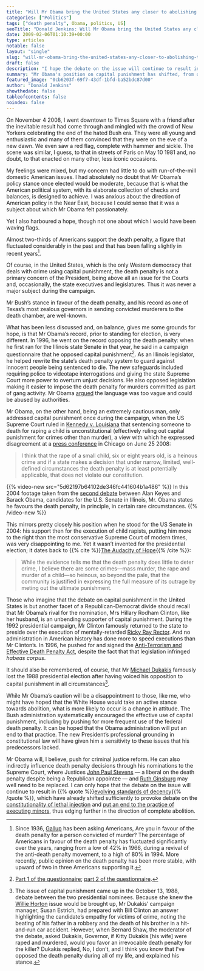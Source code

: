 ```yaml
---
title: "Will Mr Obama bring the United States any closer to abolishing the death penalty?"
categories: ["Politics"]
tags: ["death penalty", Obama, politics, US]
seoTitle: "Donald Jenkins: Will Mr Obama bring the United States any closer to abolishing the death penalty?"
date: 2009-02-06T01:10:39+00:00
type: articles
notable: false
layout: "single"
slug: "will-mr-obama-bring-the-united-states-any-closer-to-abolishing-the-death-penalty"
draft: false
description: "I hope the debate on the issue will continue to result in “standards of decency”, which have already shifted sufficiently to provoke debate on the constitutionality of lethal injection and put an end to the practice of executing minors, evolving further in the direction of complete abolition."
summary: "Mr Obama's position on capital punishment has shifted, from opposition in 1996 to support in limited circumstances. Yet he will, I believe, push for criminal justice reform. He can also indirectly influence death penalty decisions through his nominations to the Supreme Court, where Justices Stevens—a liberal on the death penalty despite being a Republican appointee—and Ginsburg may well need to be replaced. I can only hope that the debate on the issue will continue to result in “standards of decency”, which have already shifted sufficiently to provoke debate on the constitutionality of lethal injection and put an end to the practice of executing minors, evolving further in the direction of complete abolition."
featured_image: "0cb6203f-69f7-43df-1bfd-ba52bdc87d00"
author: "Donald Jenkins"
showthedate: false
tableofcontents: false
noindex: false
---
```


On November 4 2008, I went downtown to Times Square with a friend after the inevitable result had come through and mingled with the crowd of New Yorkers celebrating the end of the hated Bush era. They were all young and enthusiastic and many of them convinced that they were on the eve of a new dawn. We even saw a red flag, complete with hammer and sickle. The scene was similar, I guess, to that in streets of Paris on May 10 1981 and, no doubt, to that enacted on many other, less iconic occasions.

My feelings were mixed, but my concern had little to do with run-of-the-mill domestic American issues. I had absolutely no doubt that Mr Obama’s policy stance once elected would be moderate, because that is what the American political system, with its elaborate collection of checks and balances, is designed to achieve. I was anxious about the direction of American policy in the Near East, because I could sense that it was a subject about which Mr Obama felt passionately.

Yet I also harboured a hope, though not one about which I would have been waving flags.

Almost two-thirds of Americans support the death penalty, a figure that fluctuated considerably in the past and that has been falling slightly in recent years[^1].

Of course, in the United States, which is the only Western democracy that deals with crime using capital punishment, the death penalty is not a primary concern of the President, being above all an issue for the Courts and, occasionally, the state executives and legislatures. Thus it was never a major subject during the campaign.

Mr Bush’s stance in favour of the death penalty, and his record as one of Texas’s most zealous governors in sending convicted murderers to the death chamber, are well-known.

What has been less discussed and, on balance, gives me some grounds for hope, is that Mr Obama’s record, prior to standing for election, is very different. In 1996, he went on the record opposing the death penalty: when he first ran for the Illinois state Senate in that year, he said in a campaign questionnaire that he opposed capital punishment[^2]. As an Illinois legislator, he helped rewrite the state’s death penalty system to guard against innocent people being sentenced to die. The new safeguards included requiring police to videotape interrogations and giving the state Supreme Court more power to overturn unjust decisions. He also opposed legislation making it easier to impose the death penalty for murders committed as part of gang activity. Mr Obama [argued](https://www.sfgate.com/cgi-bin/article.cgi?f=/n/a/2008/06/25/politics/p145123D44.DTL) the language was too vague and could be abused by authorities.

Mr Obama, on the other hand, being an extremely cautious man, only addressed capital punishment once during the campaign, when the US Supreme Court ruled in [Kennedy v. Louisiana](https://en.wikipedia.org/wiki/Patrick_O._Kennedy "Kennedy v. Louisiana - Wikipedia, the free encyclopedia") that sentencing someone to death for raping a child is unconstitutional (effectively ruling out capital punishment for crimes other than murder), a view with which he expressed disagreement at a [press conference](https://blogs.wsj.com/washwire/2008/06/25/obama-condemns-supreme-court-decision-in-child-rape-case) in Chicago on June 25 2008:

> I think that the rape of a small child, six or eight years old, is a heinous crime and if a state makes a decision that under narrow, limited, well-defined circumstances the death penalty is at least potentially applicable, that does not violate our constitution.

{{% video-new src="5d62197b64102de346fc441604b1a486" %}}
In this 2004 footage taken from the [second debate](https://justfacts.votesmart.org/public-statement/839289/transcript-of-2nd-debate-between-alan-keyes-barack-obama) between Alan Keyes and Barack Obama, candidates for the U.S. Senate in Illinois, Mr. Obama states he favours the death penalty, in principle, in certain rare circumstances.
{{% /video-new %}}

This mirrors pretty closely his position when he stood for the US Senate in 2004: his support then for the execution of child rapists, putting him more to the right than the most conservative Supreme Court of modern times, was very disappointing to me. Yet it wasn’t invented for the presidential election; it dates back to {{% cite %}}[The Audacity of Hope](https://en.wikipedia.org/wiki/The_Audacity_of_Hope "Wikipedia Entry: The Audacity of Hope"){{% /cite %}}:

> While the evidence tells me that the death penalty does little to deter crime, I believe there are some crimes—mass murder, the rape and murder of a child—so heinous, so beyond the pale, that the community is justified in expressing the full measure of its outrage by meting out the ultimate punishment.

Those who imagine that the debate on capital punishment in the United States is but another facet of a Republican-Democrat divide should recall that Mr Obama’s rival for the nomination, Mrs Hillary Rodham Clinton, like her husband, is an unbending supporter of capital punishment. During the 1992 presidential campaign, Mr Clinton famously returned to the state to preside over the execution of mentally-retarded [Ricky Ray Rector](https://en.wikipedia.org/wiki/Ricky_Ray_Rector "Wikipedia Entry: Ricky Ray Rector"). And no administration in American history has done more to speed executions than Mr Clinton’s. In 1996, he pushed for and signed the [Anti-Terrorism and Effective Death Penalty Act](https://en.wikipedia.org/wiki/Antiterrorism_and_Effective_Death_Penalty_Act_of_1996 "Wikipedia Entry: Antiterrorism and Effective Death Penalty Act of 1996"), despite the fact that that legislation infringed _habeas corpus_.

It should also be remembered, of course, that Mr [Michael Dukakis](https://en.wikipedia.org/wiki/Michael_Dukakis "Wikipedia Entry: Michael Dukakis") famously lost the 1988 presidential election after having voiced his opposition to capital punishment in all circumstances[^3].

While Mr Obama’s caution will be a disappointment to those, like me, who might have hoped that the White House would take an active stance towards abolition, what is more likely to occur is a change in attitude. The Bush administration systematically encouraged the effective use of capital punishment, including by pushing for more frequent use of the federal death penalty. It can be hoped that the Obama administration will put an end to that practice. The new President’s professional grounding in constitutional law will have given him a sensitivity to these issues that his predecessors lacked.

Mr Obama will, I believe, push for criminal justice reform. He can also indirectly influence death penalty decisions through his nominations to the Supreme Court, where Justices [John Paul Stevens](https://en.wikipedia.org/wiki/John_Paul_Stevens "Wikipedia Entry: John Paul Stevens") — a liberal on the death penalty despite being a Republican appointee — and [Ruth Ginsburg](https://en.wikipedia.org/wiki/Ruth_Bader_Ginsburg "Wikipedia Entry: Ruth Bader Ginsburg") may well need to be replaced. I can only hope that the debate on the issue will continue to result in {{% quote %}}[evolving standards of decency](https://en.wikipedia.org/wiki/Living_Constitution "Wikipedia Entry: Living Constitution"){{% /quote %}}, which have already shifted sufficiently to provoke debate on the [constitutionality of lethal injection](https://en.wikipedia.org/wiki/Baze_v._Rees "Baze v. Rees - Wikipedia, the free encyclopedia") and [put an end to the practice of executing minors](https://en.wikipedia.org/wiki/Roper_v._Simmons "Roper v. Simmons - Wikipedia, the free encyclopedia"), thus edging further in the direction of complete abolition.

[^1]: Since 1936, [Gallup](https://www.deathpenaltyinfo.org/gallup-poll-who-supports-death-penalty) has been asking Americans, Are you in favour of the death penalty for a person convicted of murder? The percentage of Americans in favour of the death penalty has fluctuated significantly over the years, ranging from a low of 42% in 1966, during a revival of the anti-death penalty movement, to a high of 80% in 1994. More recently, public opinion on the death penalty has been more stable, with upward of two in three Americans supporting it.
[^2]: [Part 1 of the questionnaire](https://www.politico.com/static/PPM41_obamaquestionaire1newest.html); [part 2 of the questionnaire](https://www.politico.com/static/PPM41_obamaquestionaire2.html).
[^3]: The issue of capital punishment came up in the October 13, 1988, debate between the two presidential nominees. Because she knew the [Willie Horton](https://en.wikipedia.org/wiki/Willie_Horton) issue would be brought up, Mr Dukakis’ campaign manager, Susan Estrich, had prepared with Bill Clinton an answer highlighting the candidate’s empathy for victims of crime, noting the beating of his father in a robbery and the death of his brother in a hit-and-run car accident. However, when Bernard Shaw, the moderator of the debate, asked Dukakis, Governor, if Kitty Dukakis [his wife] were raped and murdered, would you favor an irrevocable death penalty for the killer? Dukakis replied, No, I don’t, and I think you know that I’ve opposed the death penalty during all of my life, and explained his stance.
